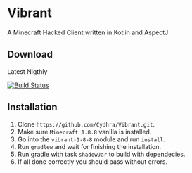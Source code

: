 # Vibrant
 A Minecraft Hacked Client written in Kotlin and AspectJ
## Download
Latest Nigthly

[![Build Status](https://jenkins.flaflo.xyz/buildStatus/icon?job=Vibrant)](https://jenkins.flaflo.xyz/job/Vibrant)
## Installation
1. Clone `https://github.com/Cydhra/Vibrant.git`.
2. Make sure `Minecraft 1.8.8` vanilla is installed.
3. Go into the `vibrant-1-8-8` module and run `install`.
4. Run `gradlew` and wait for finishing the installation.
5. Run gradle with task `shadowJar` to build with dependecies.
6. If all done correctly you should pass without errors.
